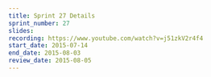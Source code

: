 ```yaml
---
title: Sprint 27 Details
sprint_number: 27
slides: 
recording: https://www.youtube.com/watch?v=j51zkV2r4f4
start_date: 2015-07-14
end_date: 2015-08-03
review_date: 2015-08-05
---
```


